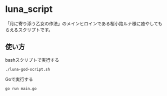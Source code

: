 # luna_script

「月に寄り添う乙女の作法」のメインヒロインである桜小路ルナ様に癒やしてもらえるスクリプトです。

## 使い方

bashスクリプトで実行する

`./luna-god-script.sh`

Goで実行する

`go run main.go`


